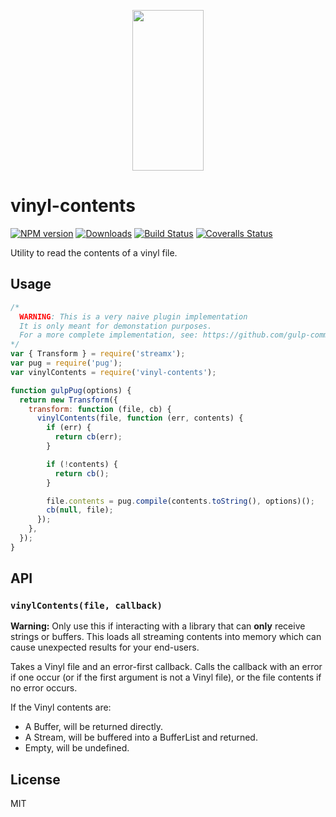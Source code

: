 <p align="center">
  <a href="http://gulpjs.com">
    <img height="257" width="114" src="https://raw.githubusercontent.com/gulpjs/artwork/master/gulp-2x.png">
  </a>
</p>

# vinyl-contents

[![NPM version][npm-image]][npm-url] [![Downloads][downloads-image]][npm-url] [![Build Status][ci-image]][ci-url] [![Coveralls Status][coveralls-image]][coveralls-url]

Utility to read the contents of a vinyl file.

## Usage

```js
/*
  WARNING: This is a very naive plugin implementation
  It is only meant for demonstation purposes.
  For a more complete implementation, see: https://github.com/gulp-community/gulp-pug
*/
var { Transform } = require('streamx');
var pug = require('pug');
var vinylContents = require('vinyl-contents');

function gulpPug(options) {
  return new Transform({
    transform: function (file, cb) {
      vinylContents(file, function (err, contents) {
        if (err) {
          return cb(err);
        }

        if (!contents) {
          return cb();
        }

        file.contents = pug.compile(contents.toString(), options)();
        cb(null, file);
      });
    },
  });
}
```

## API

### `vinylContents(file, callback)`

**Warning:** Only use this if interacting with a library that can **only** receive strings or buffers. This loads all streaming contents into memory which can cause unexpected results for your end-users.

Takes a Vinyl file and an error-first callback. Calls the callback with an error if one occur (or if the first argument is not a Vinyl file), or the file contents if no error occurs.

If the Vinyl contents are:

- A Buffer, will be returned directly.
- A Stream, will be buffered into a BufferList and returned.
- Empty, will be undefined.

## License

MIT

<!-- prettier-ignore-start -->
[downloads-image]: https://img.shields.io/npm/dm/vinyl-contents.svg?style=flat-square
[npm-url]: https://www.npmjs.com/package/vinyl-contents
[npm-image]: https://img.shields.io/npm/v/vinyl-contents.svg?style=flat-square

[ci-url]: https://github.com/gulpjs/vinyl-contents/actions?query=workflow:dev
[ci-image]: https://img.shields.io/github/actions/workflow/status/gulpjs/vinyl-contents/dev.yml?branch=master&style=flat-square

[coveralls-url]: https://coveralls.io/r/gulpjs/vinyl-contents
[coveralls-image]: https://img.shields.io/coveralls/gulpjs/vinyl-contents/master.svg?style=flat-square
<!-- prettier-ignore-end -->
